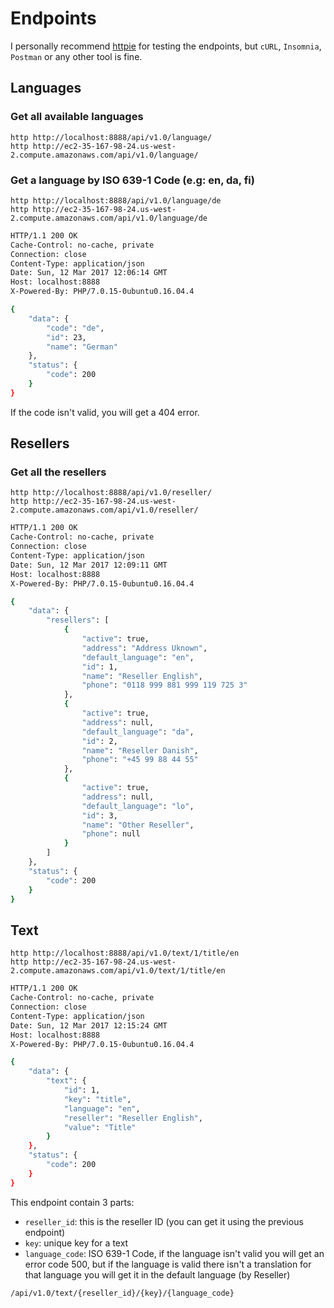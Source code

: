 # Endpoints

I personally recommend [httpie](https://httpie.org/) for testing the endpoints, but `cURL`, `Insomnia`, `Postman` or any other tool is fine.

## Languages

### Get all available languages
```
http http://localhost:8888/api/v1.0/language/
http http://ec2-35-167-98-24.us-west-2.compute.amazonaws.com/api/v1.0/language/
```



### Get a language by ISO 639-1 Code (e.g: en, da, fi)


```
http http://localhost:8888/api/v1.0/language/de
http http://ec2-35-167-98-24.us-west-2.compute.amazonaws.com/api/v1.0/language/de
```

```bash
HTTP/1.1 200 OK
Cache-Control: no-cache, private
Connection: close
Content-Type: application/json
Date: Sun, 12 Mar 2017 12:06:14 GMT
Host: localhost:8888
X-Powered-By: PHP/7.0.15-0ubuntu0.16.04.4

{
    "data": {
        "code": "de", 
        "id": 23, 
        "name": "German"
    }, 
    "status": {
        "code": 200
    }
}

```

If the code isn't valid, you will get a 404 error.


## Resellers

### Get all the resellers
```
http http://localhost:8888/api/v1.0/reseller/
http http://ec2-35-167-98-24.us-west-2.compute.amazonaws.com/api/v1.0/reseller/
```

```bash
HTTP/1.1 200 OK
Cache-Control: no-cache, private
Connection: close
Content-Type: application/json
Date: Sun, 12 Mar 2017 12:09:11 GMT
Host: localhost:8888
X-Powered-By: PHP/7.0.15-0ubuntu0.16.04.4

{
    "data": {
        "resellers": [
            {
                "active": true, 
                "address": "Address Uknown", 
                "default_language": "en", 
                "id": 1, 
                "name": "Reseller English", 
                "phone": "0118 999 881 999 119 725 3"
            }, 
            {
                "active": true, 
                "address": null, 
                "default_language": "da", 
                "id": 2, 
                "name": "Reseller Danish", 
                "phone": "+45 99 88 44 55"
            }, 
            {
                "active": true, 
                "address": null, 
                "default_language": "lo", 
                "id": 3, 
                "name": "Other Reseller", 
                "phone": null
            }
        ]
    }, 
    "status": {
        "code": 200
    }
}
```


## Text

```
http http://localhost:8888/api/v1.0/text/1/title/en
http http://ec2-35-167-98-24.us-west-2.compute.amazonaws.com/api/v1.0/text/1/title/en
```

```bash
HTTP/1.1 200 OK
Cache-Control: no-cache, private
Connection: close
Content-Type: application/json
Date: Sun, 12 Mar 2017 12:15:24 GMT
Host: localhost:8888
X-Powered-By: PHP/7.0.15-0ubuntu0.16.04.4

{
    "data": {
        "text": {
            "id": 1, 
            "key": "title", 
            "language": "en", 
            "reseller": "Reseller English", 
            "value": "Title"
        }
    }, 
    "status": {
        "code": 200
    }
}
```

This endpoint contain 3 parts:
* `reseller_id`: this is the reseller ID (you can get it using the previous endpoint)
* `key`: unique key for a text 
* `language_code`: ISO 639-1 Code, if the language isn't valid you will get an error code 500, but if the language is valid there isn't a translation for that language you will get it in the default language (by Reseller) 
```
/api/v1.0/text/{reseller_id}/{key}/{language_code}
```
